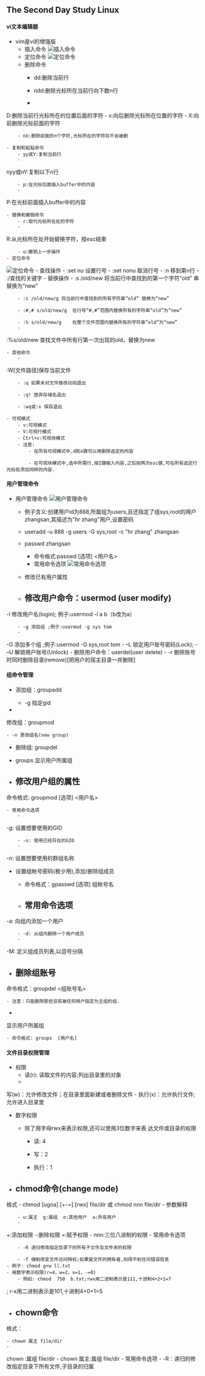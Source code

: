 ﻿## The Second Day Study Linux

#### vi文本编辑器
- vim是vi的增强版
	- 插入命令
![插入命令](https://upload-images.jianshu.io/upload_images/14467627-014d81926a08de40.png?imageMogr2/auto-orient/strip%7CimageView2/2/w/1240)
	- 定位命令
	![定位命令](https://upload-images.jianshu.io/upload_images/14467627-d50f1b5723512cf6.png?imageMogr2/auto-orient/strip%7CimageView2/2/w/1240)
	- 删除命令
		- dd:删除当前行

		- ndd:删除光标所在当前行向下数n行
		- 
D:删除当前行光标所在的位置后面的字符
		- 
x:向后删除光标所在位置的字符
		- 
X:向前删除光标前面的字符

		- nX:删除前面的n个字符,光标所在的字符将不会被删

	- 复制和粘贴命令
		- yy或Y:复制当前行
		- 
nyy或nY:复制以下n行

		- p:在光标后面插入buffer中的内容
		- 
P:在光标前面插入buffer中的内容

	- 替换和撤销命令
		- r:取代光标所在处的字符
		- 
R:从光标所在处开始替换字符，按esc结束

		- u:撤销上一步操作
	- 定位命令
![定位命令](https://upload-images.jianshu.io/upload_images/14467627-1e2a9e7325700860.png?imageMogr2/auto-orient/strip%7CimageView2/2/w/1240)
	- 查找操作
		- :set nu	设置行号
		- 
:set nonu	取消行号
		- 
:n	移到第n行
		- 
:/查找的关键字
	- 替换操作
		- :s /old/new	将当前行中查找到的第一个字符“old” 串替换为“new”

		- :s /old/new/g	将当前行中查找到的所有字符串“old” 替换为“new”

		- :#,# s/old/new/g 	在行号“#,#”范围内替换所有的字符串“old”为“new”

		- :% s/old/new/g	在整个文件范围内替换所有的字符串“old”为“new”
		- 
:%s/old/new	查找文件中所有行第一次出现的old，替换为new

	- 其他命令
		- 
:W[文件路径]保存当前文件

		- :q 如果未对文件做改动则退出

		- :q! 放弃存储名退出

		- :wq或:x 保存退出

	- 可视模式
		- v:可视模式
		- V:可视行模式
		- Ctrl+v:可视块模式
		- 注意:
			- 在所有可视模式中,d和x键可以用删除选定的内容

			- 在可视块模式中,选中所需行,按I键输入内容,之后按两次esc键,可在所有选定行光标处添加同样的内容.
#### 用户管理命令
- 用户管理命令
![用户管理命令](https://upload-images.jianshu.io/upload_images/14467627-5e5b44bf245d4f55.png?imageMogr2/auto-orient/strip%7CimageView2/2/w/1240)
	- 例子含义:创建用户id为888,所属组为users,且还指定了组sys,root的用户zhangsan,其描述为"hr zhang"用户,设置密码
	- useradd -u 888 -g users -G sys,root -c "hr zhang" zhangsan

	- passwd zhangsan
		- 命令格式:passwd   [选项]  <用户名>
		- 常用命令选项
	![常用命令选项](https://upload-images.jianshu.io/upload_images/14467627-6c1868cb543a156b.png?imageMogr2/auto-orient/strip%7CimageView2/2/w/1240)
	- 修改已有用户属性
	- 修改用户命令：usermod (user modify)
		- 
-l 修改用户名(login); 例子:usermod -l a b（b改为a）

		- -g 添加组 ;例子:usermod -g sys tom
		- 
-G 添加多个组 ;例子:usermod -G sys,root tom
		- 
–L 锁定用户账号密码(Lock);
		- 
–U 解锁用户账号(Unlock)
	- 
删除用户命令：userdel(user delete)
		- 
-r 删除账号时同时删除目录(remove)[把用户的宿主目录一并删除]

#### 组命令管理
- 添加组：groupadd

	- -g 指定gid
- 
修改组：groupmod

	- -n 更改组名(new group)

- 删除组: groupdel

- groups 显示用户所属组
- 修改用户组的属性
	- 
命令格式: groupmod [选项]  <用户名>

	- 常用命令选项
		- 
-g: 设置想要使用的GID

		- -o: 使用已经存在的GID
		- 
-n: 设置想要使用的群组名称
- 设置组帐号密码(极少用),添加/删除组成员

	- 命令格式：gpasswd  [选项]  组帐号名

	- 常用命令选项
		- 
-a: 向组内添加一个用户

		- -d: 从组内删除一个用户成员
		- 
-M: 定义组成员列表,以逗号分隔

- 删除组账号
	- 
命令格式：groupdel   <组账号名>

	- 注意：只能删除那些没有被任何用户指定为主组的组.
- 
显示用户所属组

	- 命令格式: groups	[用户名]
#### 文件目录权限管理
- 权限
	- 读(r): 读取文件的内容;列出目录里的对象
	- 
写(w)：允许修改文件；在目录里面新建或者删除文件
	- 
执行(x)：允许执行文件;允许进入目录里
- 数字权限

	- 除了用字母rwx来表示权限,还可以使用3位数字来表 达文件或目录的权限

		- 读: 4

		- 写：2

		- 执行：1
- chmod命令(change mode)
	- 
格式
		- 
chmod [ugoa] [+-=] [rwx] file/dir 或 chmod nnn file/dir
	- 
参数解释

		- u:属主  g:属组  o:其他用户  a:所有用户
		- 
+:添加权限  -:删除权限  =:赋予权限
		- 
nnn:三位八进制的权限
	- 常用命令选项

		- -R 递归修改指定目录下的所有子文件及文件夹的权限

		- -f 强制改变文件访问特权;如果是文件的拥有者,则得不到任何错误信息
	- 例子: chmod g+w ll.txt
	- 用数字表示权限(r=4，w=2，x=1，-=0)
		- 例如: chmod  750  b.txt;rwx用二进制表示是111,十进制4+2+1=7
; r-x用二进制表示是101,十进制4+0+1=5
- chown命令
	- 
格式：

	- chown 属主 file/dir 
	- 
chown :属组 file/dir
	- 
chown 属主:属组 file/dir
	- 
常用命令选项
		- 
-R：递归的修改指定目录下所有文件,子目录的归属